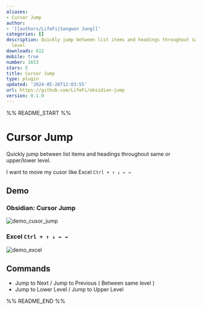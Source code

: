 ```yaml
---
aliases:
- Cursor Jump
author:
- '[[authors/LifeFi|Sangwon Jung]]'
categories: []
description: Quickly jump between list items and headings throughout same or upper/lower
  level
downloads: 612
mobile: true
number: 1653
stars: 5
title: Cursor Jump
type: plugin
updated: '2024-05-26T12:03:55'
url: https://github.com/LifeFi/obsidian-jump
version: 0.1.9
---
```


%% README_START %%

# Cursor Jump

Quickly jump between list items and headings throughout same or upper/lower level.

I want to move my cusor like Excel `Ctrl + ↑ ↓ ← →`

## Demo

### Obsidian: Cursor Jump

![demo_cusor_jump](https://github.com/LifeFi/obsidian-jump/assets/102175174/cef56709-1591-42fe-92fc-db6d2d2b6f49)

### Excel `Ctrl + ↑ ↓ ← →`

![demo_excel](https://github.com/LifeFi/obsidian-jump/assets/102175174/bcc3527d-1894-41aa-a957-4737264ded7d)

## Commands

-   Jump to Next / Jump to Previous ( Between same level )
-   Jump to Lower Level / Jump to Upper Level


%% README_END %%
